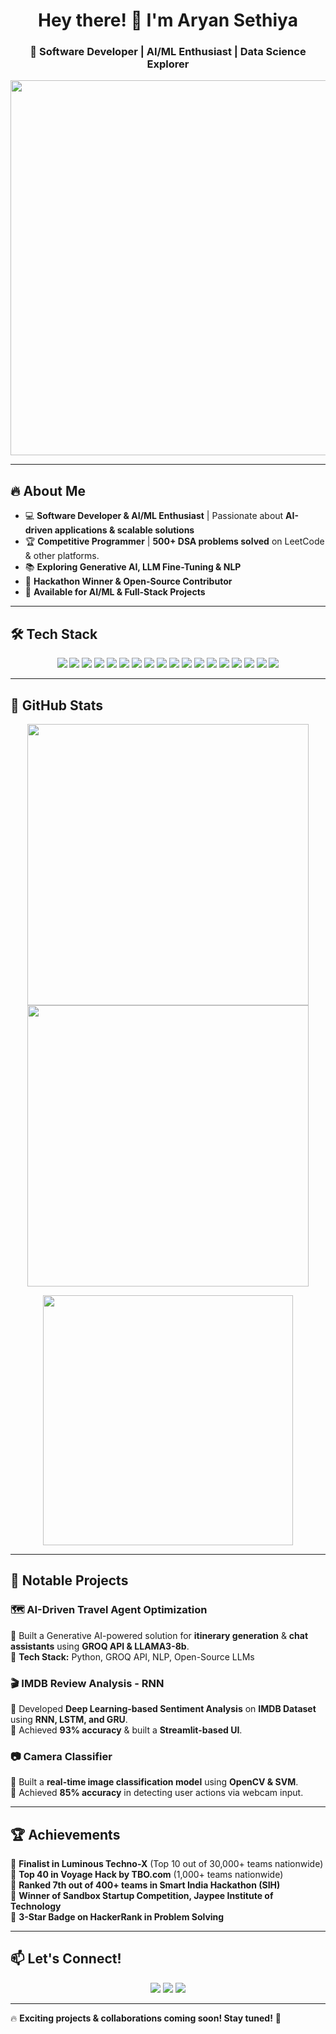 <h1 align="center">Hey there! 👋 I'm Aryan Sethiya</h1>
<h3 align="center">🚀 Software Developer | AI/ML Enthusiast | Data Science Explorer</h3>

<p align="center">
  <img src="https://media.giphy.com/media/RbDKaczqWovIugyJmW/giphy.gif" width="600">
</p>

---

## 🔥 About Me  

- 💻 **Software Developer & AI/ML Enthusiast** | Passionate about **AI-driven applications & scalable solutions**  
- 🏆 **Competitive Programmer** | **500+ DSA problems solved** on LeetCode & other platforms.  
- 📚 **Exploring Generative AI, LLM Fine-Tuning & NLP**  
- 🚀 **Hackathon Winner & Open-Source Contributor**  
- 🎯 **Available for AI/ML & Full-Stack Projects**  

---

## 🛠 Tech Stack  

<p align="center">
  <img src="https://img.shields.io/badge/Python-3776AB?style=for-the-badge&logo=python&logoColor=white">
  <img src="https://img.shields.io/badge/C++-00599C?style=for-the-badge&logo=cplusplus&logoColor=white">
  <img src="https://img.shields.io/badge/JavaScript-F7DF1E?style=for-the-badge&logo=javascript&logoColor=black">
  <img src="https://img.shields.io/badge/TensorFlow-FF6F00?style=for-the-badge&logo=tensorflow&logoColor=white">
  <img src="https://img.shields.io/badge/PyTorch-EE4C2C?style=for-the-badge&logo=pytorch&logoColor=white">
  <img src="https://img.shields.io/badge/Scikit--Learn-F7931E?style=for-the-badge&logo=scikit-learn&logoColor=white">
  <img src="https://img.shields.io/badge/OpenCV-5C3EE8?style=for-the-badge&logo=opencv&logoColor=white">
  <img src="https://img.shields.io/badge/React-61DAFB?style=for-the-badge&logo=react&logoColor=white">
  <img src="https://img.shields.io/badge/Next.js-000000?style=for-the-badge&logo=nextdotjs&logoColor=white">
  <img src="https://img.shields.io/badge/Flask-000000?style=for-the-badge&logo=flask&logoColor=white">
  <img src="https://img.shields.io/badge/Django-092E20?style=for-the-badge&logo=django&logoColor=white">
  <img src="https://img.shields.io/badge/Hadoop-66CCFF?style=for-the-badge&logo=apachehadoop&logoColor=white">
  <img src="https://img.shields.io/badge/Apache%20Spark-F24E1E?style=for-the-badge&logo=apachespark&logoColor=white">
  <img src="https://img.shields.io/badge/AWS-FF9900?style=for-the-badge&logo=amazonaws&logoColor=white">
  <img src="https://img.shields.io/badge/GCP-4285F4?style=for-the-badge&logo=google-cloud&logoColor=white">
  <img src="https://img.shields.io/badge/MySQL-4479A1?style=for-the-badge&logo=mysql&logoColor=white">
  <img src="https://img.shields.io/badge/MongoDB-47A248?style=for-the-badge&logo=mongodb&logoColor=white">
  <img src="https://img.shields.io/badge/Docker-2496ED?style=for-the-badge&logo=docker&logoColor=white">
</p>

---

## 🚀 GitHub Stats  

<p align="center">
  <img src="https://github-readme-stats.vercel.app/api?username=AryanSethiya&show_icons=true&theme=dark&count_private=true&hide_border=true" width="450"/>
  <img src="https://github-readme-streak-stats.herokuapp.com/?user=AryanSethiya&theme=dark&hide_border=true" width="450"/>
</p>

<p align="center">
  <img src="https://github-readme-stats.vercel.app/api/top-langs/?username=AryanSethiya&layout=compact&theme=dark&langs_count=8&hide_border=true" width="400"/>
</p>

---

## 🚀 Notable Projects  

### **🗺️ AI-Driven Travel Agent Optimization**  
🔹 Built a Generative AI-powered solution for **itinerary generation** & **chat assistants** using **GROQ API & LLAMA3-8b**.  
🔹 **Tech Stack:** Python, GROQ API, NLP, Open-Source LLMs  

### **🎬 IMDB Review Analysis - RNN**  
🔹 Developed **Deep Learning-based Sentiment Analysis** on **IMDB Dataset** using **RNN, LSTM, and GRU**.  
🔹 Achieved **93% accuracy** & built a **Streamlit-based UI**.  

### **📷 Camera Classifier**  
🔹 Built a **real-time image classification model** using **OpenCV & SVM**.  
🔹 Achieved **85% accuracy** in detecting user actions via webcam input.  

---

## 🏆 Achievements  

🏅 **Finalist in Luminous Techno-X** (Top 10 out of 30,000+ teams nationwide)  
🏅 **Top 40 in Voyage Hack by TBO.com** (1,000+ teams nationwide)  
🏅 **Ranked 7th out of 400+ teams in Smart India Hackathon (SIH)**  
🏅 **Winner of Sandbox Startup Competition, Jaypee Institute of Technology**  
🏅 **3-Star Badge on HackerRank in Problem Solving**  

---

## 📫 Let's Connect!  

<p align="center">
  <a href="mailto:e22cseu0667@bennett.edu.in"><img src="https://img.shields.io/badge/Email-0078D4?style=for-the-badge&logo=microsoft-outlook&logoColor=white"></a>
  <a href="https://github.com/AryanSethiya"><img src="https://img.shields.io/badge/GitHub-181717?style=for-the-badge&logo=github&logoColor=white"></a>
  <a href="https://linkedin.com/in/aryan-sethiya-4b645520a"><img src="https://img.shields.io/badge/LinkedIn-0A66C2?style=for-the-badge&logo=linkedin&logoColor=white"></a>
</p>

---

🔥 **Exciting projects & collaborations coming soon! Stay tuned!** 🚀  

